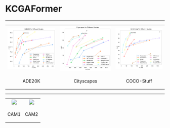 # KCGAFormer
***
<table align="center">
  <tr>
    <td style="text-align: center;">
      <img src="./Visualization/Ade20k_curve.png" width="330" />
    </td>
    <td style="text-align: center;">
      <img src="./Visualization/Cityscapes_curve.png" width="330" />
    </td>
    <td style="text-align: center;">
      <img src="./Visualization/COCO-Stuff_curve.png" width="330" />
    </td>
  </tr>
  <tr>
    <td style="text-align: center;">
      <p>ADE20K</p>
    </td>
    <td style="text-align: center;">
      <p>Cityscapes</p>
    </td>
    <td style="text-align: center;">
      <p>COCO-Stuff</p>
    </td>
  </tr>
</table>

***

<table align="center">
  <tr>
    <td style="text-align: center;">
      <img src="./Visualization/CAM1.png" width="500" />
    </td>
    <td style="text-align: center;">
      <img src="./Visualization/CAM2.png" width="500" />
    </td>
  </tr>
  <tr>
    <td style="text-align: center;">
      <p>CAM1</p>
    </td>
    <td style="text-align: center;">
      <p>CAM2</p>
    </td>
  </tr>
</table>
